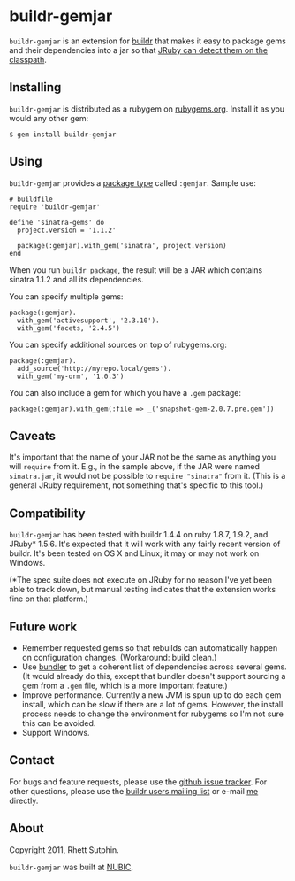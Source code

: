 buildr-gemjar
=============

`buildr-gemjar` is an extension for [buildr][] that makes it easy to
package gems and their dependencies into a jar so that [JRuby can
detect them on the classpath][gemjar].

[buildr]: http://buildr.apache.org/
[gemjar]: http://blog.nicksieger.com/articles/2009/01/10/jruby-1-1-6-gems-in-a-jar

Installing
----------

`buildr-gemjar` is distributed as a rubygem on
[rubygems.org][as-gem].  Install it as you would any other gem:

    $ gem install buildr-gemjar

[as-gem]: https://rubygems.org/gems/buildr-gemjar

Using
-----

`buildr-gemjar` provides a [package type][buildr-package] called
`:gemjar`.  Sample use:

    # buildfile
    require 'buildr-gemjar'

    define 'sinatra-gems' do
      project.version = '1.1.2'

      package(:gemjar).with_gem('sinatra', project.version)
    end

When you run `buildr package`, the result will be a JAR which contains
sinatra 1.1.2 and all its dependencies.

You can specify multiple gems:

    package(:gemjar).
      with_gem('activesupport', '2.3.10').
      with_gem('facets, '2.4.5')

You can specify additional sources on top of rubygems.org:

    package(:gemjar).
      add_source('http://myrepo.local/gems').
      with_gem('my-orm', '1.0.3')

You can also include a gem for which you have a `.gem` package:

    package(:gemjar).with_gem(:file => _('snapshot-gem-2.0.7.pre.gem'))

[buildr-package]: http://buildr.apache.org/packaging.html

Caveats
-------

It's important that the name of your JAR not be the same as anything
you will `require` from it.  E.g., in the sample above, if the JAR
were named `sinatra.jar`, it would not be possible to `require
"sinatra"` from it.  (This is a general JRuby requirement, not
something that's specific to this tool.)

Compatibility
-------------

`buildr-gemjar` has been tested with buildr 1.4.4 on ruby 1.8.7,
1.9.2, and JRuby* 1.5.6.  It's expected that it will work with any
fairly recent version of buildr.  It's been tested on OS X and Linux;
it may or may not work on Windows.

(*The spec suite does not execute on JRuby for no reason I've yet
been able to track down, but manual testing indicates that the
extension works fine on that platform.)

Future work
-----------

* Remember requested gems so that rebuilds can automatically happen on
  configuration changes.  (Workaround: build clean.)
* Use [bundler][] to get a coherent list of dependencies across
  several gems.  (It would already do this, except that bundler
  doesn't support sourcing a gem from a `.gem` file, which is a more
  important feature.)
* Improve performance.  Currently a new JVM is spun up to do each gem
  install, which can be slow if there are a lot of gems.  However, the
  install process needs to change the environment for rubygems so I'm
  not sure this can be avoided.
* Support Windows.

[bundler]: http://gembundler.com/

Contact
-------

For bugs and feature requests, please use the [github issue
tracker][issues].  For other questions, please use the [buildr users
mailing list][buildrusers] or e-mail [me][] directly.

[issues]: https://github.com/rsutphin/buildr-gemjar/issues
[buildrusers]: http://buildr.apache.org/mailing_lists.html
[me]: mailto:rhett@detailedbalance.net

About
-----

Copyright 2011, Rhett Sutphin.

`buildr-gemjar` was built at [NUBIC][].

[NUBIC]: http://www.nucats.northwestern.edu/centers/nubic
